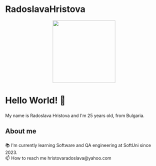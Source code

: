 # RadoslavaHristova
<div align="center">
  <img height="200" src="https://camo.githubusercontent.com/b7e84cd7df9d883ebab3618b73506c04d2b867b5249291268930f0ab1f02e2e2/68747470733a2f2f7265732e636c6f7564696e6172792e636f6d2f70726163746963616c6465762f696d6167652f66657463682f732d2d32625a496a5047432d2d2f635f6c696d6974253243665f6175746f253243666c5f70726f6772657373697665253243715f3636253243775f3838302f68747470733a2f2f6465762d746f2d75706c6f6164732e73332e616d617a6f6e6177732e636f6d2f692f64347476756b6274356d726133376376776b6c6b2e676966"  />
</div>

###

<h1 align="left">Hello World! 👋</h1>

###

<p align="left">My name is Radoslava Hristova and I'm 25 years old, from Bulgaria.</p>

###

<h2 align="left">About me</h2>

###

<p align="left">📚 I'm currently learning Software and QA engineering at SoftUni since 2023.<br>📫 How to reach me hristovaradoslava@yahoo.com</p>

###

